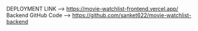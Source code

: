 DEPLOYMENT LINK --> https://movie-watchlist-frontend.vercel.app/
Backend GitHub Code --> https://github.com/sanket622/movie-watchlist-backend

